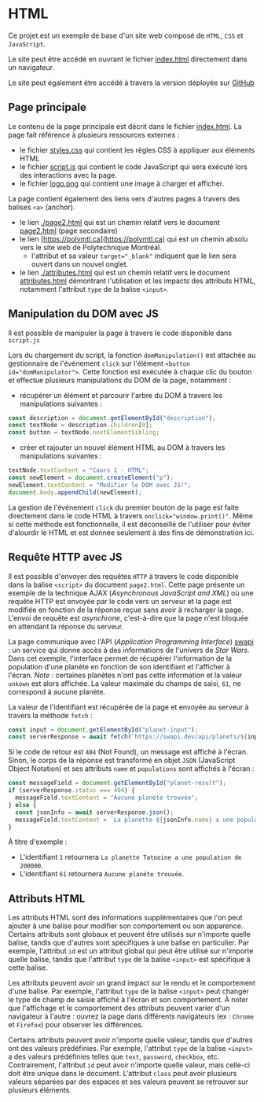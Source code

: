 # HTML

Ce projet est un exemple de base d'un site web composé de `HTML`, `CSS` et `JavaScript`.

Le site peut être accédé en ouvrant le fichier [index.html](./index.html) directement dans un navigateur.

Le site peut également être accédé à travers la version déployée sur [GitHub](https://log2440.github.io/Cours-1-HTML/)

## Page principale

Le contenu de la page principale est décrit dans le fichier [index.html](./index.html). 
La page fait référence à plusieurs ressources externes : 
  - le fichier [styles.css](./styles.css) qui contient les règles CSS à appliquer aux éléments HTML
  - le fichier [script.js](./script.js) qui contient le code JavaScript qui sera exécuté lors des interactions avec la page.
  - le fichier [logo.png](logo.png) qui contient une image à charger et afficher.


La page contient également des liens vers d'autres pages à travers des balises `<a>` (anchor). 
  - le lien [./page2.html](./page2.html) qui est un chemin relatif vers le document [page2.html](./page2.html) (page secondaire)
  - le lien [https://polymtl.ca](https://polymtl.ca) qui est un chemin absolu vers le site web de Polytechnique Montréal.
    - l'attribut et sa valeur `target="_blank"` indiquent que le lien sera ouvert dans un nouvel onglet. 
  - le lien [./attributes.html](./attributes.html) qui est un chemin relatif vers le document [attributes.html](./attributes.html) démontrant l'utilisation et les impacts des attributs HTML, notamment l'attribut `type` de la balise `<input>`.

## Manipulation du DOM avec JS

Il est possible de manipuler la page à travers le code disponible dans `script.js`

Lors du chargement du script, la fonction `domManipulation()` est attachée au gestionnaire de l'événement `click` sur l'élément `<button id="domManipulator">`. 
Cette fonction est exécutée à chaque clic du bouton et effectue plusieurs manipulations du DOM de la page, notamment :
  - récupérer un élément et parcourir l'arbre du DOM à travers les manipulations suivantes : 
  ```js
  const description = document.getElementById("description");
  const textNode = description.children[0];
  const button = textNode.nextElementSibling;
  ```
  - créer et rajouter un nouvel élément HTML au DOM à travers les manipulations suivantes :
  ```js
  textNode.textContent = "Cours 1 - HTML";
  const newElement = document.createElement("p");
  newElement.textContent = "Modifier le DOM avec JS!";
  document.body.appendChild(newElement);
  ```

La gestion de l'événement `click` du premier bouton de la page est faite directement dans le code HTML à travers `onclick="window.print()"`. Même si cette méthode est fonctionnelle, il est déconseillé de l'utiliser pour éviter d'alourdir le HTML et est donnée seulement à des fins de démonstration ici.

## Requête HTTP avec JS

Il est possible d'envoyer des requêtes `HTTP` à travers le code disponible dans la balise `<script>` du document `page2.html`. Cette page présente un exemple de la technique AJAX (_Asynchronous JavaScript and XML_) où une requête HTTP est envoyée par le code vers un serveur et la page est modifiée en fonction de la réponse reçue sans avoir à recharger la page. L'envoi de requête est _asynchrone_, c'est-à-dire que la page n'est bloquée en attendant la réponse du serveur.

La page communique avec l'API (_Application Programming Interface_) [swapi](https://swapi.dev/) : un service qui donne accès à des informations de l'univers de _Star Wars_. 
Dans cet exemple, l'interface permet de récupérer l'information de la population d'une planète en fonction de son identifiant et l'afficher à l'écran. _Note_ : certaines planètes n'ont pas cette information et la valeur `unkown` est alors affichée. La valeur maximale du champs de saisi, `61`, ne correspond à aucune planète.

La valeur de l'identifiant est récupérée de la page et envoyée au serveur à travers la méthode `fetch` :

```js
const input = document.getElementById("planet-input");
const serverResponse = await fetch(`https://swapi.dev/api/planets/${input.value}`);
```
Si le code de retour est `404` (Not Found), un message est affiché à l'écran. Sinon, le corps de la réponse est transformé en objet `JSON` (JavaScript Object Notation) et ses attributs `name` et `populations` sont affichés à l'écran :

```js
const messageField = document.getElementById("planet-result");
if (serverResponse.status === 404) {
  messageField.textContent = "Aucune planète trouvée";
} else {
  const jsonInfo = await serverResponse.json();
  messageField.textContent = `La planette ${jsonInfo.name} a une population de ${jsonInfo.population}`;
}
```

À titre d'exemple :
- L'identifiant `1` retournera `La planette Tatooine a une population de 200000`.
- L'identifiant `61` retournera `Aucune planète trouvée`.


## Attributs HTML

Les attributs HTML sont des informations supplémentaires que l'on peut ajouter à une balise pour modifier son comportement ou son apparence. Certains attributs sont globaux et peuvent être utilisés sur n'importe quelle balise, tandis que d'autres sont spécifiques à une balise en particulier. Par exemple, l'attribut `id` est un attribut global qui peut être utilisé sur n'importe quelle balise, tandis que l'attribut `type` de la balise `<input>` est spécifique à cette balise.

Les attributs peuvent avoir un grand impact sur le rendu et le comportement d'une balise. Par exemple, l'attribut `type` de la balise `<input>` peut changer le type de champ de saisie affiché à l'écran et son comportement. À noter que l'affichage et le comportement des attributs peuvent varier d'un navigateur à l'autre : ouvrez la page dans différents navigateurs (ex : `Chrome` et `Firefox`) pour observer les différences.

Certains attributs peuvent avoir n'importe quelle valeur, tandis que d'autres ont des valeurs prédéfinies. Par exemple, l'attribut `type` de la balise `<input>` a des valeurs prédéfinies telles que `text`, `password`, `checkbox`, etc. Contrairement, l'attribut `id` peut avoir n'importe quelle valeur, mais celle-ci doit être unique dans le document. L'attribut `class` peut avoir plusieurs valeurs séparées par des espaces et ses valeurs peuvent se retrouver sur plusieurs éléments.